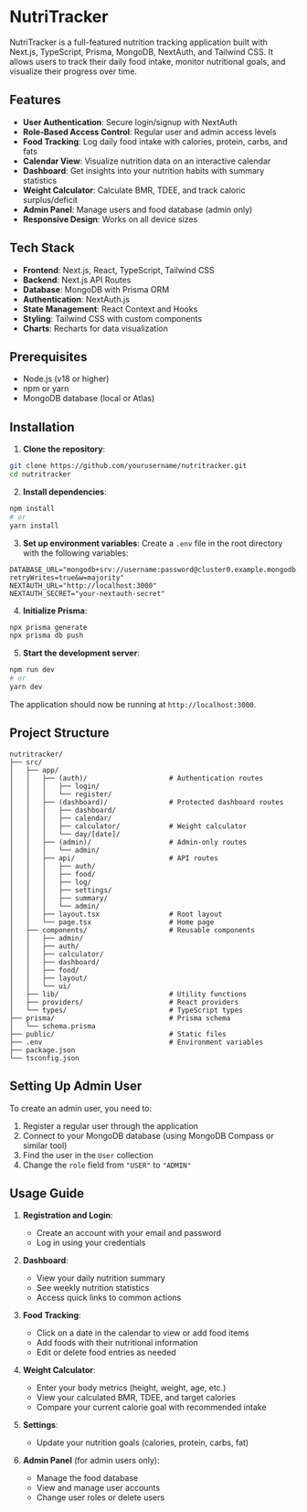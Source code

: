 # NutriTracker

NutriTracker is a full-featured nutrition tracking application built with Next.js, TypeScript, Prisma, MongoDB, NextAuth, and Tailwind CSS. It allows users to track their daily food intake, monitor nutritional goals, and visualize their progress over time.

## Features

- **User Authentication**: Secure login/signup with NextAuth
- **Role-Based Access Control**: Regular user and admin access levels
- **Food Tracking**: Log daily food intake with calories, protein, carbs, and fats
- **Calendar View**: Visualize nutrition data on an interactive calendar
- **Dashboard**: Get insights into your nutrition habits with summary statistics
- **Weight Calculator**: Calculate BMR, TDEE, and track caloric surplus/deficit
- **Admin Panel**: Manage users and food database (admin only)
- **Responsive Design**: Works on all device sizes

## Tech Stack

- **Frontend**: Next.js, React, TypeScript, Tailwind CSS
- **Backend**: Next.js API Routes
- **Database**: MongoDB with Prisma ORM
- **Authentication**: NextAuth.js
- **State Management**: React Context and Hooks
- **Styling**: Tailwind CSS with custom components
- **Charts**: Recharts for data visualization

## Prerequisites

- Node.js (v18 or higher)
- npm or yarn
- MongoDB database (local or Atlas)

## Installation

1. **Clone the repository**:

```bash
git clone https://github.com/yourusername/nutritracker.git
cd nutritracker
```

2. **Install dependencies**:

```bash
npm install
# or
yarn install
```

3. **Set up environment variables**:
   Create a `.env` file in the root directory with the following variables:

```
DATABASE_URL="mongodb+srv://username:password@cluster0.example.mongodb.net/nutritracker?retryWrites=true&w=majority"
NEXTAUTH_URL="http://localhost:3000"
NEXTAUTH_SECRET="your-nextauth-secret"
```

4. **Initialize Prisma**:

```bash
npx prisma generate
npx prisma db push
```

5. **Start the development server**:

```bash
npm run dev
# or
yarn dev
```

The application should now be running at `http://localhost:3000`.

## Project Structure

```
nutritracker/
├── src/
│   ├── app/
│   │   ├── (auth)/                    # Authentication routes
│   │   │   ├── login/
│   │   │   └── register/
│   │   ├── (dashboard)/               # Protected dashboard routes
│   │   │   ├── dashboard/
│   │   │   ├── calendar/
│   │   │   ├── calculator/            # Weight calculator
│   │   │   └── day/[date]/
│   │   ├── (admin)/                   # Admin-only routes
│   │   │   └── admin/
│   │   ├── api/                       # API routes
│   │   │   ├── auth/
│   │   │   ├── food/
│   │   │   ├── log/
│   │   │   ├── settings/
│   │   │   ├── summary/
│   │   │   └── admin/
│   │   ├── layout.tsx                 # Root layout
│   │   └── page.tsx                   # Home page
│   ├── components/                    # Reusable components
│   │   ├── admin/
│   │   ├── auth/
│   │   ├── calculator/
│   │   ├── dashboard/
│   │   ├── food/
│   │   ├── layout/
│   │   └── ui/
│   ├── lib/                           # Utility functions
│   ├── providers/                     # React providers
│   └── types/                         # TypeScript types
├── prisma/                            # Prisma schema
│   └── schema.prisma
├── public/                            # Static files
├── .env                               # Environment variables
├── package.json
└── tsconfig.json
```

## Setting Up Admin User

To create an admin user, you need to:

1. Register a regular user through the application
2. Connect to your MongoDB database (using MongoDB Compass or similar tool)
3. Find the user in the `User` collection
4. Change the `role` field from `"USER"` to `"ADMIN"`

## Usage Guide

1. **Registration and Login**:

   - Create an account with your email and password
   - Log in using your credentials

2. **Dashboard**:

   - View your daily nutrition summary
   - See weekly nutrition statistics
   - Access quick links to common actions

3. **Food Tracking**:

   - Click on a date in the calendar to view or add food items
   - Add foods with their nutritional information
   - Edit or delete food entries as needed

4. **Weight Calculator**:

   - Enter your body metrics (height, weight, age, etc.)
   - View your calculated BMR, TDEE, and target calories
   - Compare your current calorie goal with recommended intake

5. **Settings**:

   - Update your nutrition goals (calories, protein, carbs, fat)

6. **Admin Panel** (for admin users only):
   - Manage the food database
   - View and manage user accounts
   - Change user roles or delete users
